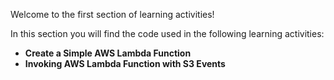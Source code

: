 Welcome to the first section of learning activities! 

In this section you will find the code used in the following learning activities: 

- **Create a Simple AWS Lambda Function**
- **Invoking AWS Lambda Function with S3 Events**

